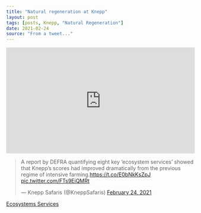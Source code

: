 ```yaml
---
title: "Natural regeneration at Knepp"
layout: post
tags: [posts, Knepp, "Natural Regeneration"]
date: 2021-02-24
source: "From a tweet..."
---
```


<iframe width="507" height="285" src="https://www.youtube.com/embed/0UUfxw1S8pU" frameborder="0" allow="accelerometer; autoplay; clipboard-write; encrypted-media; gyroscope; picture-in-picture" allowfullscreen></iframe>

<blockquote class="twitter-tweet"><p lang="en" dir="ltr">A report by DEFRA quantifying eight key ‘ecosystem services’ showed that Knepp’s scores had improved dramatically from the previous regime of intensive farming.<a href="https://t.co/E0bNkKsZpJ">https://t.co/E0bNkKsZpJ</a> <a href="https://t.co/FTs9EiQMRt">pic.twitter.com/FTs9EiQMRt</a></p>&mdash; Knepp Safaris (@KneppSafaris) <a href="https://twitter.com/KneppSafaris/status/1364527516569001989?ref_src=twsrc%5Etfw">February 24, 2021</a></blockquote> <script async src="https://platform.twitter.com/widgets.js" charset="utf-8"></script> 

[Ecosystems Services](https://knepp.co.uk/ecosystems-services)
